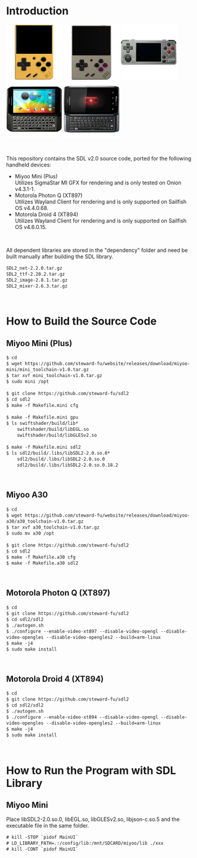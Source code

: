 # Introduction
![image](images/miyoo-mini.jpg) ![image](images/miyoo-mini-plus.jpg) ![image](images/miyoo-a30.jpg) ![image](images/xt897.jpg) ![image](images/xt894.jpg)

&nbsp;

This repository contains the SDL v2.0 source code, ported for the following handheld devices:  
- Miyoo Mini (Plus)  
  Utilizes SigmaStar MI GFX for rendering and is only tested on Onion v4.3.1-1.
- Motorola Photon Q (XT897)  
  Utilizes Wayland Client for rendering and is only supported on Sailfish OS v4.4.0.68.
- Motorola Droid 4 (XT894)  
  Utilizes Wayland Client for rendering and is only supported on Sailfish OS v4.6.0.15.

&nbsp;

All dependent libraries are stored in the "dependency" folder and need be built manually after building the SDL library.
```
SDL2_net-2.2.0.tar.gz
SDL2_ttf-2.20.2.tar.gz
SDL2_image-2.8.1.tar.gz
SDL2_mixer-2.6.3.tar.gz
```

&nbsp;

# How to Build the Source Code
## Miyoo Mini (Plus)
```
$ cd
$ wget https://github.com/steward-fu/website/releases/download/miyoo-mini/mini_toolchain-v1.0.tar.gz
$ tar xvf mini_toolchain-v1.0.tar.gz
$ sudo mini /opt

$ git clone https://github.com/steward-fu/sdl2
$ cd sdl2
$ make -f Makefile.mini cfg

$ make -f Makefile.mini gpu
$ ls swiftshader/build/lib*
    swiftshader/build/libEGL.so
    swiftshader/build/libGLESv2.so

$ make -f Makefile.mini sdl2
$ ls sdl2/build/.libs/libSDL2-2.0.so.0*
    sdl2/build/.libs/libSDL2-2.0.so.0
    sdl2/build/.libs/libSDL2-2.0.so.0.18.2
```

&nbsp;

## Miyoo A30
```
$ cd
$ wget https://github.com/steward-fu/website/releases/download/miyoo-a30/a30_toolchain-v1.0.tar.gz
$ tar xvf a30_toolchain-v1.0.tar.gz
$ sudo mv a30 /opt

$ git clone https://github.com/steward-fu/sdl2
$ cd sdl2
$ make -f Makefile.a30 cfg
$ make -f Makefile.a30 sdl2
```

&nbsp;

## Motorola Photon Q (XT897)
```
$ cd
$ git clone https://github.com/steward-fu/sdl2
$ cd sdl2/sdl2
$ ./autogen.sh
$ ./configure --enable-video-xt897 --disable-video-opengl --disable-video-opengles --disable-video-opengles2 --build=arm-linux
$ make -j4
$ sudo make install
```

&nbsp;

## Motorola Droid 4 (XT894)
```
$ cd
$ git clone https://github.com/steward-fu/sdl2
$ cd sdl2/sdl2
$ ./autogen.sh
$ ./configure --enable-video-xt894 --disable-video-opengl --disable-video-opengles --disable-video-opengles2 --build=arm-linux
$ make -j4
$ sudo make install
```

&nbsp;

# How to Run the Program with SDL Library
## Miyoo Mini
Place libSDL2-2.0.so.0, libEGL.so, libGLESv2.so, libjson-c.so.5 and the executable file in the same folder.
```
# kill -STOP `pidof MainUI`
# LD_LIBRARY_PATH=.:/config/lib:/mnt/SDCARD/miyoo/lib ./xxx
# kill -CONT `pidof MainUI`
```

